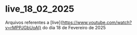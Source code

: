# live_18_02_2025
Arquivos referentes a [live]{https://www.youtube.com/watch?v=rMPPJGbUoAI} do dia 18 de Fevereiro de 2025

